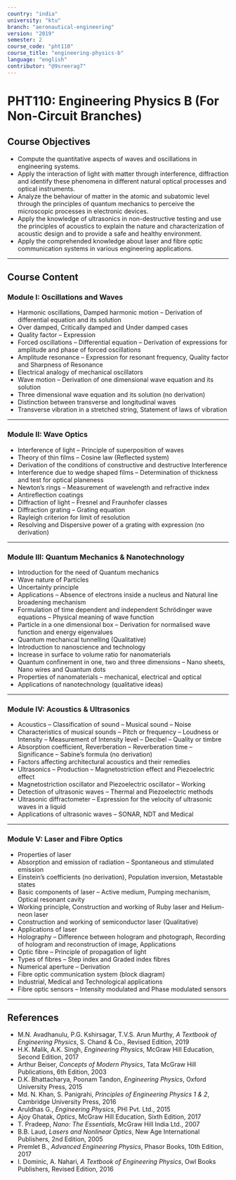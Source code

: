 ```yaml
---
country: "india"
university: "ktu"
branch: "aeronautical-engineering"
version: "2019"
semester: 2
course_code: "pht110"
course_title: "engineering-physics-b"
language: "english"
contributor: "@9sreerag7"
---
```


# PHT110: Engineering Physics B (For Non-Circuit Branches)

## Course Objectives

- Compute the quantitative aspects of waves and oscillations in engineering systems.  
- Apply the interaction of light with matter through interference, diffraction and identify these phenomena in different natural optical processes and optical instruments.  
- Analyze the behaviour of matter in the atomic and subatomic level through the principles of quantum mechanics to perceive the microscopic processes in electronic devices.  
- Apply the knowledge of ultrasonics in non-destructive testing and use the principles of acoustics to explain the nature and characterization of acoustic design and to provide a safe and healthy environment.  
- Apply the comprehended knowledge about laser and fibre optic communication systems in various engineering applications.  

---

## Course Content

### Module I: Oscillations and Waves

- Harmonic oscillations, Damped harmonic motion – Derivation of differential equation and its solution  
- Over damped, Critically damped and Under damped cases  
- Quality factor – Expression  
- Forced oscillations – Differential equation – Derivation of expressions for amplitude and phase of forced oscillations  
- Amplitude resonance – Expression for resonant frequency, Quality factor and Sharpness of Resonance  
- Electrical analogy of mechanical oscillators  
- Wave motion – Derivation of one dimensional wave equation and its solution  
- Three dimensional wave equation and its solution (no derivation)  
- Distinction between transverse and longitudinal waves  
- Transverse vibration in a stretched string, Statement of laws of vibration  

---

### Module II: Wave Optics

- Interference of light – Principle of superposition of waves  
- Theory of thin films – Cosine law (Reflected system)  
- Derivation of the conditions of constructive and destructive Interference  
- Interference due to wedge shaped films – Determination of thickness and test for optical planeness  
- Newton’s rings – Measurement of wavelength and refractive index  
- Antireflection coatings  
- Diffraction of light – Fresnel and Fraunhofer classes  
- Diffraction grating – Grating equation  
- Rayleigh criterion for limit of resolution  
- Resolving and Dispersive power of a grating with expression (no derivation)  

---

### Module III: Quantum Mechanics & Nanotechnology

- Introduction for the need of Quantum mechanics  
- Wave nature of Particles  
- Uncertainty principle  
- Applications – Absence of electrons inside a nucleus and Natural line broadening mechanism  
- Formulation of time dependent and independent Schrödinger wave equations – Physical meaning of wave function  
- Particle in a one dimensional box – Derivation for normalised wave function and energy eigenvalues  
- Quantum mechanical tunnelling (Qualitative)  
- Introduction to nanoscience and technology  
- Increase in surface to volume ratio for nanomaterials  
- Quantum confinement in one, two and three dimensions – Nano sheets, Nano wires and Quantum dots  
- Properties of nanomaterials – mechanical, electrical and optical  
- Applications of nanotechnology (qualitative ideas)  

---

### Module IV: Acoustics & Ultrasonics

- Acoustics – Classification of sound – Musical sound – Noise  
- Characteristics of musical sounds – Pitch or frequency – Loudness or Intensity – Measurement of Intensity level – Decibel – Quality or timbre  
- Absorption coefficient, Reverberation – Reverberation time – Significance – Sabine’s formula (no derivation)  
- Factors affecting architectural acoustics and their remedies  
- Ultrasonics – Production – Magnetostriction effect and Piezoelectric effect  
- Magnetostriction oscillator and Piezoelectric oscillator – Working  
- Detection of ultrasonic waves – Thermal and Piezoelectric methods  
- Ultrasonic diffractometer – Expression for the velocity of ultrasonic waves in a liquid  
- Applications of ultrasonic waves – SONAR, NDT and Medical  

---

### Module V: Laser and Fibre Optics

- Properties of laser  
- Absorption and emission of radiation – Spontaneous and stimulated emission  
- Einstein’s coefficients (no derivation), Population inversion, Metastable states  
- Basic components of laser – Active medium, Pumping mechanism, Optical resonant cavity  
- Working principle, Construction and working of Ruby laser and Helium-neon laser  
- Construction and working of semiconductor laser (Qualitative)  
- Applications of laser  
- Holography – Difference between hologram and photograph, Recording of hologram and reconstruction of image, Applications  
- Optic fibre – Principle of propagation of light  
- Types of fibres – Step index and Graded index fibres  
- Numerical aperture – Derivation  
- Fibre optic communication system (block diagram)  
- Industrial, Medical and Technological applications  
- Fibre optic sensors – Intensity modulated and Phase modulated sensors  

---

## References

- M.N. Avadhanulu, P.G. Kshirsagar, T.V.S. Arun Murthy, *A Textbook of Engineering Physics*, S. Chand & Co., Revised Edition, 2019  
- H.K. Malik, A.K. Singh, *Engineering Physics*, McGraw Hill Education, Second Edition, 2017  
- Arthur Beiser, *Concepts of Modern Physics*, Tata McGraw Hill Publications, 6th Edition, 2003  
- D.K. Bhattacharya, Poonam Tandon, *Engineering Physics*, Oxford University Press, 2015  
- Md. N. Khan, S. Panigrahi, *Principles of Engineering Physics 1 & 2*, Cambridge University Press, 2016  
- Aruldhas G., *Engineering Physics*, PHI Pvt. Ltd., 2015  
- Ajoy Ghatak, *Optics*, McGraw Hill Education, Sixth Edition, 2017  
- T. Pradeep, *Nano: The Essentials*, McGraw Hill India Ltd., 2007  
- B.B. Laud, *Lasers and Nonlinear Optics*, New Age International Publishers, 2nd Edition, 2005  
- Premlet B., *Advanced Engineering Physics*, Phasor Books, 10th Edition, 2017  
- I. Dominic, A. Nahari, *A Textbook of Engineering Physics*, Owl Books Publishers, Revised Edition, 2016  
